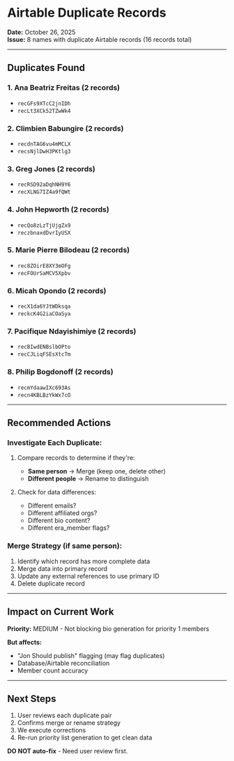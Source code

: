 # Airtable Duplicate Records

**Date:** October 26, 2025  
**Issue:** 8 names with duplicate Airtable records (16 records total)

---

## Duplicates Found

### 1. Ana Beatriz Freitas (2 records)
- `recGFs9XTcC2jnIDh`
- `recLt3XCk52TZwWk4`

### 2. Climbien Babungire (2 records)
- `recdnTAG6vu4mMCLX`
- `recsNjlDwH3PKtlg3`

### 3. Greg Jones (2 records)
- `recRSD92aDqhNH9Y6`
- `recXLNG7IZ4a9fQWt`

### 4. John Hepworth (2 records)
- `recQo8zLzTjUjgZx9`
- `reczbnaxdDvrIyUSX`

### 5. Marie Pierre Bilodeau (2 records)
- `rec8ZOirE8XY3mOFg`
- `recFOUrSaMCV5Xpbv`

### 6. Micah Opondo (2 records)
- `recX1da6YJtWDksqa`
- `reckcK4G2iaCOaSya`

### 7. Pacifique Ndayishimiye (2 records)
- `recBIwdENBslbOPto`
- `recCJLiqFSEsXtcTm`

### 8. Philip Bogdonoff (2 records)
- `recmYdaawIXc693As`
- `recn4KBLBzYkWx7cO`

---

## Recommended Actions

### Investigate Each Duplicate:
1. Compare records to determine if they're:
   - **Same person** → Merge (keep one, delete other)
   - **Different people** → Rename to distinguish
   
2. Check for data differences:
   - Different emails?
   - Different affiliated orgs?
   - Different bio content?
   - Different era_member flags?

### Merge Strategy (if same person):
1. Identify which record has more complete data
2. Merge data into primary record
3. Update any external references to use primary ID
4. Delete duplicate record

---

## Impact on Current Work

**Priority:** MEDIUM - Not blocking bio generation for priority 1 members

**But affects:**
- "Jon Should publish" flagging (may flag duplicates)
- Database/Airtable reconciliation
- Member count accuracy

---

## Next Steps

1. User reviews each duplicate pair
2. Confirms merge or rename strategy
3. We execute corrections
4. Re-run priority list generation to get clean data

**DO NOT auto-fix** - Need user review first.
